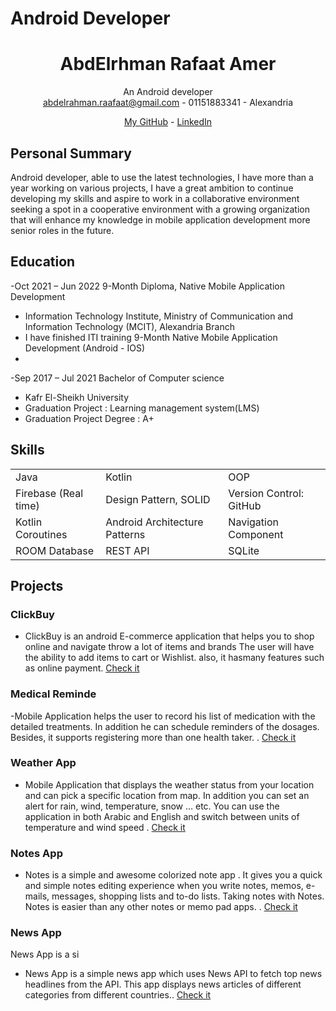 # Android Developer
 
<h1 align="center">AbdElrhman Rafaat Amer </h1>

<div
<h1 align="center">An Android developer</h1></br>
<a href = "mailto: abdelrahman.raafaat@gmail.com">abdelrahman.raafaat@gmail.com</a> -  01151883341 - Alexandria

[My GitHub](https://github.com/AbdElrahman-Rafaat-Amer) -
[LinkedIn](https://www.linkedin.com/in/abdelrahman-amer-a21925194/) 


</div>



## Personal Summary
Android developer, able to use the latest technologies, I have more than a year working on various
projects, I have a great ambition to continue developing my skills and aspire to work in a
collaborative environment seeking a spot in a cooperative environment with a growing organization
that will enhance my knowledge in mobile application development more senior roles in the future.

## Education

-Oct 2021 – Jun 2022 9-Month Diploma, Native Mobile Application Development
   - Information Technology Institute, Ministry of Communication and Information Technology (MCIT), Alexandria Branch
   - I have finished ITI training 9-Month Native Mobile Application Development (Android - IOS)
   - 
-Sep 2017 – Jul 2021 Bachelor of Computer science
   - Kafr El-Sheikh University
   - Graduation Project : Learning management system(LMS)
   - Graduation Project Degree : A+

 
## Skills

<table>
  <tr>
    <td>Java</td>
    <td>Kotlin</td>
    <td>OOP</td>
  </tr>
   <tr>
    <td>Firebase (Real time)</td>
    <td>Design Pattern, SOLID</td>
    <td>Version Control: GitHub</td>
  </tr>
   <tr>
   <td>Kotlin Coroutines</td>
    <td>Android Architecture Patterns</td>
    <td>Navigation Component</td>
  </tr>
   <tr>
      <td>ROOM Database</td>
     <td>REST API</td>
     <td>SQLite</td>
  </tr>
 </table>


## Projects

### ClickBuy
- ClickBuy is an android E-commerce application that helps you to shop online and navigate throw
a lot of items and brands The user will have the ability to add items to cart or Wishlist. also, it hasmany features such as online payment. [Check it](https://github.com/AbdElrahman-Rafaat-Amer/ClickBuy)

###  Medical Reminde
-Mobile Application helps the user to record his list of medication with the detailed treatments. In addition he can schedule reminders of the dosages. Besides, it supports registering more than
one health taker.
. [Check it](https://github.com/AbdElrahman-Rafaat-Amer/Medical-Reminder)

###  Weather App
- Mobile Application that displays the weather status from your location and can pick a specific
location from map. In addition you can set an alert for rain, wind, temperature, snow … etc. You
can use the application in both Arabic and English and switch between units of temperature and
wind speed
. [Check it](https://github.com/AbdElrahman-Rafaat-Amer/WeatherApp)

### Notes App
- Notes is a simple and awesome colorized note app . It gives you a quick and simple notes editing experience when you write notes, memos, e-mails, messages, shopping lists and to-do lists. Taking notes with Notes. Notes is easier than any other notes or memo pad apps.
. [Check it](https://github.com/AbdElrahman-Rafaat-Amer/NotesApp)

### News App
News App is a si
- News App is a simple news app which uses News API to fetch top news headlines from the API.
This app displays news articles of different categories from different countries.. [Check it](https://github.com/AbdElrahman-Rafaat-Amer/News)
